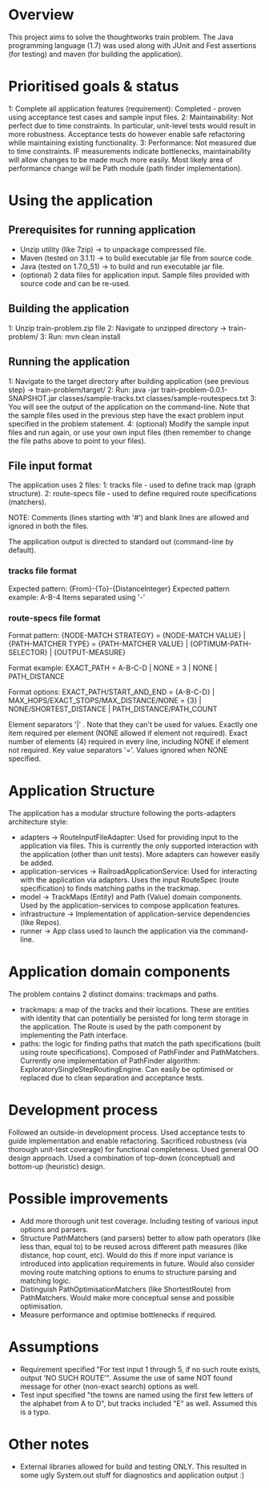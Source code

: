 # Overview
This project aims to solve the thoughtworks train problem. The Java programming language (1.7) was used along with JUnit and Fest assertions (for testing) and maven (for building the application).

# Prioritised goals & status
1: Complete all application features (requirement): Completed - proven using acceptance test cases and sample input files.
2: Maintainability: Not perfect due to time constraints. In particular, unit-level tests would result in more robustness. Acceptance tests do however enable safe refactoring while maintaining existing functionality.
3: Performance: Not measured due to time constraints. IF measurements indicate bottlenecks, maintainability will allow changes to be made much more easily. Most likely area of performance change will be Path module (path finder implementation).

# Using the application
## Prerequisites for running application
- Unzip utility (like 7zip) -> to unpackage compressed file.
- Maven (tested on 3.1.1) -> to build executable jar file from source code.
- Java (tested on 1.7.0_51) -> to build and run executable jar file.
- (optional) 2 data files for application input. Sample files provided with source code and can be re-used.

## Building the application
1: Unzip train-problem.zip file
2: Navigate to unzipped directory -> train-problem/
3: Run: mvn clean install

## Running the application
1: Navigate to the target directory after building application (see previous step) -> train-problem/target/
2: Run: java -jar train-problem-0.0.1-SNAPSHOT.jar classes/sample-tracks.txt classes/sample-routespecs.txt
3: You will see the output of the application on the command-line. Note that the sample files used in the previous step have the exact problem input specified in the problem statement.
4: (optional) Modify the sample input files and run again, or use your own input files (then remember to change the file paths above to point to your files).

## File input format
The application uses 2 files:
 1: tracks file - used to define track map (graph structure).
 2: route-specs file - used to define required route specifications (matchers).  

NOTE: Comments (lines starting with '#') and blank lines are allowed and ignored in both the files.

The application output is directed to standard out (command-line by default).

### tracks file format
Expected pattern: {From}-{To}-{DistanceInteger}
Expected pattern example: A-B-4
Items separated using '-'
 
### route-specs file format
Format pattern: {NODE-MATCH STRATEGY} = {NODE-MATCH VALUE} | {PATH-MATCHER TYPE} = {PATH-MATCHER VALUE} | {OPTIMUM-PATH-SELECTOR} | {OUTPUT-MEASURE}

Format example: EXACT_PATH = A-B-C-D | NONE = 3 | NONE | PATH_DISTANCE

Format options: EXACT_PATH/START_AND_END = {A-B-C-D} | MAX_HOPS/EXACT_STOPS/MAX_DISTANCE/NONE = {3} | NONE/SHORTEST_DISTANCE |  PATH_DISTANCE/PATH_COUNT

Element separators '|' . Note that they can't be used for values.
Exactly one item required per element (NONE allowed if element not required).
Exact number of elements (4) required in every line, including NONE if element not required.
Key value separators '='. Values ignored when NONE specified.

# Application Structure
The application has a modular structure following the ports-adapters architecture style:

- adapters -> RouteInputFileAdapter: Used for providing input to the application via files. This is currently the only supported interaction with the application (other than unit tests). More adapters can however easily be added.
- application-services -> RailroadApplicationService: Used for interacting with the application via adapters. Uses the input RouteSpec (route specification) to finds matching paths in the trackmap.
- model -> TrackMaps (Entity) and Path (Value) domain components. Used by the application-services to compose application features.
- infrastructure -> Implementation of application-service dependencies (like Repos).
- runner -> App class used to launch the application via the command-line.

# Application domain components
The problem contains 2 distinct domains: trackmaps and paths.

- trackmaps: a map of the tracks and their locations. These are entities with identity that can potentially be persisted for long term storage in the application. The Route is used by the path component by implementing the Path interface. 
- paths: the logic for finding paths that match the path specifications (built using route specifications). Composed of PathFinder and PathMatchers. Currently one implementation of PathFinder algorithm: ExploratorySingleStepRoutingEngine. Can easily be optimised or replaced due to clean separation and acceptance tests.

# Development process
Followed an outside-in development process. Used acceptance tests to guide implementation and enable refactoring. Sacrificed robustness (via thorough unit-test coverage) for functional completeness. Used general OO design approach. Used a combination of top-down (conceptual) and bottom-up (heuristic) design.

# Possible improvements
- Add more thorough unit test coverage. Including testing of various input options and parsers.
- Structure PathMatchers (and parsers) better to allow path operators (like less than, equal to) to be reused across different path measures (like distance, hop count, etc). Would do this if more input variance is introduced into application requirements in future. Would also consider moving route matching options to enums to structure parsing and matching logic.
- Distinguish PathOptimisationMatchers (like ShortestRoute) from PathMatchers. Would make more conceptual sense and possible optimisation.
- Measure performance and optimise bottlenecks if required.

# Assumptions
- Requirement specified "For test input 1 through 5, if no such route exists, output 'NO SUCH ROUTE'". Assume the use of same NOT found message for other (non-exact search) options as well.
- Test input specified "the towns are named using the first few letters of the alphabet from A to D", but tracks included "E" as well. Assumed this is a typo.

# Other notes
- External libraries allowed for build and testing ONLY. This resulted in some ugly System.out stuff for diagnostics and application output :)